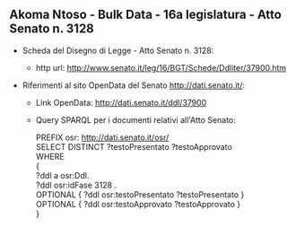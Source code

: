 ## Akoma Ntoso - Bulk Data - 16a legislatura - Atto Senato n. 3128 ##

* Scheda del Disegno di Legge - Atto Senato n. 3128:
	* http url: http://www.senato.it/leg/16/BGT/Schede/Ddliter/37900.htm

* Riferimenti al sito OpenData del Senato http://dati.senato.it/:
	* Link OpenData: http://dati.senato.it/ddl/37900
	* Query SPARQL per i documenti relativi all'Atto Senato:

        PREFIX osr: <http://dati.senato.it/osr/>  
		SELECT DISTINCT ?testoPresentato ?testoApprovato  
		WHERE  
		{  
		    ?ddl a osr:Ddl.  
		    ?ddl osr:idFase 3128 .  
		    OPTIONAL { ?ddl osr:testoPresentato ?testoPresentato }  
		    OPTIONAL { ?ddl osr:testoApprovato ?testoApprovato }  
		}
		